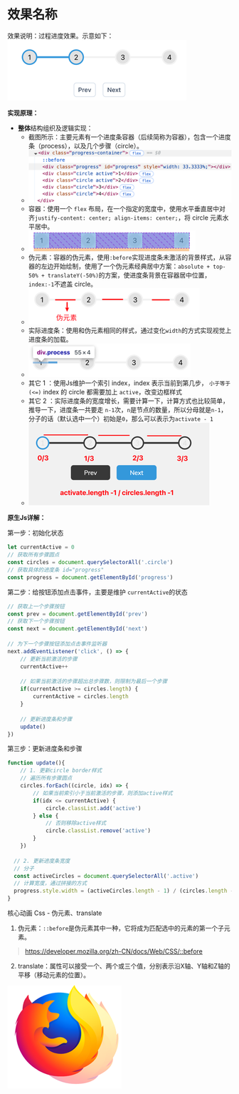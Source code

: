 # 效果名称
效果说明：过程进度效果。示意如下：
![example.png](img/example.png)

**实现原理：**

- **整体**结构组织及逻辑实现：
  - 截图所示：主要元素有一个进度条容器（后续简称为容器），包含一个进度条（process），以及几个步骤（circle）。
  - ![struct.png](img/struct.png)
  - 容器：使用一个 `flex` 布局，在一个指定的宽度中，使用水平垂直居中对齐`justify-content: center; align-items: center;`，将 circle 元素水平居中。
  - ![container.png](img/container.png)
  - 伪元素：容器的伪元素，使用`:before`实现进度条未激活的背景样式，从容器的左边开始绘制，使用了一个伪元素经典居中方案：`absolute + top-50% + translateY(-50%)`的方案，使进度条背景在容器居中位置，`index:-1`不遮盖 circle。
  - ![before.png](img/before.png)
  - 实际进度条：使用和伪元素相同的样式，通过变化`width`的方式实现视觉上进度条的加载。
  - ![process.png](img/process.png)
  - 其它 1 ：使用Js维护一个索引 index，index 表示当前到第几步， `小于等于 (<=)` index 的 circle 都需要加上 `active`，改变边框样式
  - 其它 2 ：实际进度条的宽度增长，需要计算一下，计算方式也比较简单，推导一下，进度条一共要走 `n-1`次，`n`是节点的数量，所以分母就是`n-1`，分子的话（默认选中一个）初始是`0`，那么可以表示为`activate - 1`
  - ![compute.png](img/compute.png)

**原生Js详解：**

第一步：初始化状态
```js
let currentActive = 0
// 获取所有步骤圆点
const circles = document.querySelectorAll('.circle')
// 获取具体的进度条 id="progress"
const progress = document.getElementById('progress')
```

第二步：给按钮添加点击事件，主要是维护 `currentActive`的状态
```js
// 获取上一个步骤按钮
const prev = document.getElementById('prev')
// 获取下一个步骤按钮
const next = document.getElementById('next')

// 为下一个步骤按钮添加点击事件监听器
next.addEventListener('click', () => {
    // 更新当前激活的步骤
    currentActive++

    // 如果当前激活的步骤超出总步骤数，则限制为最后一个步骤
    if(currentActive >= circles.length) {
        currentActive = circles.length
    }

    // 更新进度条和步骤
    update()
})
```

第三步：更新进度条和步骤
```js
function update(){
    // 1. 更新circle border样式
    // 遍历所有步骤圆点
    circles.forEach((circle, idx) => {
        // 如果当前索引小于当前激活的步骤，则添加active样式
        if(idx <= currentActive) {
            circle.classList.add('active')
        } else {
            // 否则移除active样式
            circle.classList.remove('active')
        }
    })

  // 2. 更新进度条宽度
  // 分子
  const activeCircles = document.querySelectorAll('.active')
  // 计算宽度，通过拼接的方式
  progress.style.width = (activeCircles.length - 1) / (circles.length - 1) * 100 + '%'
}
```
核心动画 Css - 伪元素、translate

1. 伪元素：`::before`是伪元素其中一种，它将成为匹配选中的元素的第一个子元素。
> https://developer.mozilla.org/zh-CN/docs/Web/CSS/::before

2. translate：属性可以接受一个、两个或三个值，分别表示沿X轴、Y轴和Z轴的平移（移动元素的位置）。

![translate.png](img/translate.png)